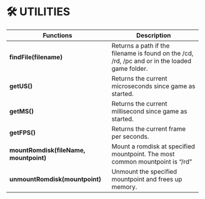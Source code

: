# 🛠️ UTILITIES
|Functions|Description|
|---|---|
| **findFile(filename)** | Returns a path if the filename is found on the /cd, /rd, /pc and or in the loaded game folder. |
| **getUS()** | Returns the current microseconds since game as started. |
| **getMS()** | Returns the current millisecond since game as started. |
| **getFPS()** | Returns the current frame per seconds. |
| **mountRomdisk(fileName, mountpoint)** | Mount a romdisk at specified mountpoint. The most common mountpoint is “/rd” |
| **unmountRomdisk(mountpoint)** | Unmount the specified mountpoint and frees up memory. |